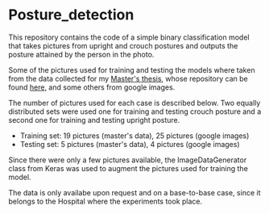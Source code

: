# Posture_detection
This repository contains the code of a simple binary classification model that takes pictures from upright and crouch postures and outputs the posture attained by the person in the photo. 

Some of the pictures used for training and testing the models where taken from the data collected for my [Master's thesis](https://tspace.library.utoronto.ca/handle/1807/70400), whose repository can be found [here](https://github.com/Monida/Masters-thesis), and some others from google images. 

The number of pictures used for each case is described below. Two equally distributed sets were used one for training and testing crouch posture and a second one for training and testing upright posture. 

- Training set: 19 pictures (master's data), 25 pictures (google images)
- Testing set: 5 pictures (master's data), 4 pictures (google images)

Since there were only a few pictures available, the ImageDataGenerator class from Keras was used to augment the pictures used for training the model.

The data is only availabe upon request and on a base-to-base case, since it belongs to the Hospital where the experiments took place.